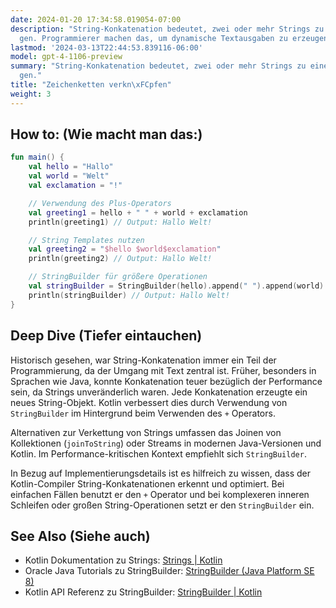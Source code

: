 ```yaml
---
date: 2024-01-20 17:34:58.019054-07:00
description: "String-Konkatenation bedeutet, zwei oder mehr Strings zu einem zusammenzuf\xFC\
  gen. Programmierer machen das, um dynamische Textausgaben zu erzeugen oder\u2026"
lastmod: '2024-03-13T22:44:53.839116-06:00'
model: gpt-4-1106-preview
summary: "String-Konkatenation bedeutet, zwei oder mehr Strings zu einem zusammenzuf\xFC\
  gen."
title: "Zeichenketten verkn\xFCpfen"
weight: 3
---
```


## How to: (Wie macht man das:)
```kotlin
fun main() {
    val hello = "Hallo"
    val world = "Welt"
    val exclamation = "!"

    // Verwendung des Plus-Operators
    val greeting1 = hello + " " + world + exclamation
    println(greeting1) // Output: Hallo Welt!

    // String Templates nutzen
    val greeting2 = "$hello $world$exclamation"
    println(greeting2) // Output: Hallo Welt!

    // StringBuilder für größere Operationen
    val stringBuilder = StringBuilder(hello).append(" ").append(world).append(exclamation)
    println(stringBuilder) // Output: Hallo Welt!
}
```

## Deep Dive (Tiefer eintauchen)
Historisch gesehen, war String-Konkatenation immer ein Teil der Programmierung, da der Umgang mit Text zentral ist. Früher, besonders in Sprachen wie Java, konnte Konkatenation teuer bezüglich der Performance sein, da Strings unveränderlich waren. Jede Konkatenation erzeugte ein neues String-Objekt. Kotlin verbessert dies durch Verwendung von `StringBuilder` im Hintergrund beim Verwenden des `+` Operators.

Alternativen zur Verkettung von Strings umfassen das Joinen von Kollektionen (`joinToString`) oder Streams in modernen Java-Versionen und Kotlin. Im Performance-kritischen Kontext empfiehlt sich `StringBuilder`.

In Bezug auf Implementierungsdetails ist es hilfreich zu wissen, dass der Kotlin-Compiler String-Konkatenationen erkennt und optimiert. Bei einfachen Fällen benutzt er den `+` Operator und bei komplexeren inneren Schleifen oder großen String-Operationen setzt er den `StringBuilder` ein.

## See Also (Siehe auch)
- Kotlin Dokumentation zu Strings: [Strings | Kotlin](https://kotlinlang.org/docs/strings.html)
- Oracle Java Tutorials zu StringBuilder: [StringBuilder (Java Platform SE 8)](https://docs.oracle.com/javase/8/docs/api/java/lang/StringBuilder.html) 
- Kotlin API Referenz zu StringBuilder: [StringBuilder | Kotlin](https://kotlinlang.org/api/latest/jvm/stdlib/kotlin.text/-string-builder/)
